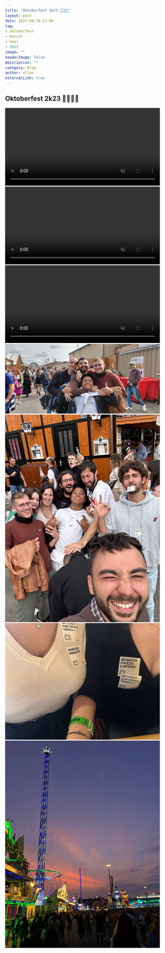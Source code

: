 ```yaml
---
title: "Oktoberfest 2k23 🥨🍻🇩🇪"
layout: post
date: 2023-09-30 17:00
tag: 
- oktoberfest
- munich
- beer
- 2023
image: ""
headerImage: false
description: ""
category: blog
author: allan
externalLink: true
---
```


## Oktoberfest 2k23 🥨🍻🇩🇪

<div>
    <video class="fullscreen fill" width="100%" autoplay loop controls muted="muted">
    <source src="https://github.com/Allan-Nava/Allan-Nava.github.io/raw/master/assets/video/IMG_2490.MOV" type="video/mp4">
    </video>

</div>


<div>
    <video class="fullscreen fill" width="100%" autoplay loop controls muted="muted">
    <source src="https://github.com/Allan-Nava/Allan-Nava.github.io/raw/master/assets/video/IMG_2501.MOV" type="video/mp4">
    </video>

</div>


<div>
    <video class="fullscreen fill" width="100%" autoplay loop controls muted="muted">
    <source src="https://github.com/Allan-Nava/Allan-Nava.github.io/raw/master/assets/video/IMG_2506.MOV" type="video/mp4">
    </video>

</div>


<div>
    <img class="image" src="https://github.com/Allan-Nava/Allan-Nava.github.io/blob/master/assets/images/2023-09-30-oktoberfest-2.jpg?raw=true" alt="oktoberfest 2023" />


</div>


<div>
    <img class="image" src="https://github.com/Allan-Nava/Allan-Nava.github.io/blob/master/assets/images/2023-09-30-oktoberfest-3.jpg?raw=true" alt="oktoberfest 2023" />

</div>


<div>
    <img class="image" src="https://github.com/Allan-Nava/Allan-Nava.github.io/blob/master/assets/images/2023-09-30-oktoberfest.jpg?raw=true" alt="oktoberfest 2023" />

</div>


<div>
    <img class="image" src="https://github.com/Allan-Nava/Allan-Nava.github.io/blob/master/assets/images/2023-09-30-oktoberfest-5.jpg?raw=true" alt="oktoberfest 2023" />

</div>
